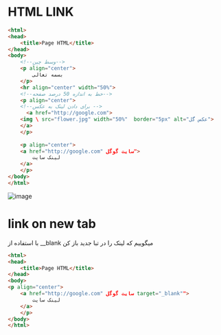 # HTML LINK

```html
<html>
<head>
    <title>Page HTML</title>
</head>
<body>
    <!--وسط چین-->
    <p align="center">
        بسمه تعالی
    </p>
    <hr align="center" width="50%">
    <!--خط به اندازه 50 درصد صفحه-->
    <p align="center">
    <!--برای دادن لینک به عکس -->
      <a href="http://google.com">
    <img \ src="flower.jpg" width="50%"  border="5px" alt="عکس گل">
    </a>
    </p>
    
    <p align="center">
    <a href="http://google.com" سایت گوگل">
        لینک سایت
    </a>
    </p>
</body>
</html>
```

![image](https://github.com/milad6745/HTML/assets/113288076/fb8c74c2-da6d-4d8a-8b0e-a0dfb829ec76)


# link on new tab
با استفاده از __blank میگوییم که لینک را در تبا جدید باز کن

```html
<html>
<head>
    <title>Page HTML</title>
</head>
<body>
<p align="center">
    <a href="http://google.com" سایت گوگل target="_blank"">
        لینک سایت
    </a>
    </p>
</body>
</html>
```
